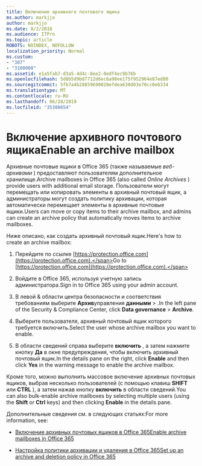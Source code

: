 ```yaml
---
title: Включение архивного почтового ящика
ms.author: markjjo
author: markjjo
ms.date: 8/2/2018
ms.audience: ITPro
ms.topic: article
ROBOTS: NOINDEX, NOFOLLOW
localization_priority: Normal
ms.custom:
- "307"
- "3100008"
ms.assetid: e1a5fab7-d3a5-4d4c-8ee2-0edf4ec9b76b
ms.openlocfilehash: 5d0b5d9b87712d6ec6a98ee175f952964e87ed80
ms.sourcegitcommit: 5fb7a4b28859690020efdea630d03e70cc0e6334
ms.translationtype: MT
ms.contentlocale: ru-RU
ms.lasthandoff: 06/28/2019
ms.locfileid: "35388654"
---
```

# <a name="enable-an-archive-mailbox"></a><span data-ttu-id="64984-102">Включение архивного почтового ящика</span><span class="sxs-lookup"><span data-stu-id="64984-102">Enable an archive mailbox</span></span>

<span data-ttu-id="64984-103">Архивные почтовые ящики в Office 365 (также называемые *веб-архивами* ) предоставляют пользователям дополнительное хранилище.</span><span class="sxs-lookup"><span data-stu-id="64984-103">Archive mailboxes in Office 365 (also called  *Online Archives*  ) provide users with additional email storage.</span></span> <span data-ttu-id="64984-104">Пользователи могут перемещать или копировать элементы в архивный почтовый ящик, а администраторы могут создать политику архивации, которая автоматически перемещает элементы в архивные почтовые ящики.</span><span class="sxs-lookup"><span data-stu-id="64984-104">Users can move or copy items to their archive mailbox, and admins can create an archive policy that automatically moves items to archive mailboxes.</span></span>
  
<span data-ttu-id="64984-105">Ниже описано, как создать архивный почтовый ящик.</span><span class="sxs-lookup"><span data-stu-id="64984-105">Here's how to create an archive mailbox:</span></span>
  
1. <span data-ttu-id="64984-106">Перейдите по ссылке [https://protection.office.com](https://protection.office.com).</span><span class="sxs-lookup"><span data-stu-id="64984-106">Go to [https://protection.office.com](https://protection.office.com).</span></span>

2. <span data-ttu-id="64984-107">Войдите в Office 365, используя учетную запись администратора.</span><span class="sxs-lookup"><span data-stu-id="64984-107">Sign in to Office 365 using your admin account.</span></span>

3. <span data-ttu-id="64984-108">В левой &amp; области центра безопасности и соответствия требованиям выберите **Архив**управления **данными** \> .</span><span class="sxs-lookup"><span data-stu-id="64984-108">In the left pane of the Security &amp; Compliance Center, click **Data governance** \> **Archive**.</span></span>

4. <span data-ttu-id="64984-109">Выберите пользователя, архивный почтовый ящик которого требуется включить.</span><span class="sxs-lookup"><span data-stu-id="64984-109">Select the user whose archive mailbox you want to enable.</span></span>

5. <span data-ttu-id="64984-110">В области сведений справа выберите **включить** , а затем нажмите кнопку **Да** в окне предупреждения, чтобы включить архивный почтовый ящик.</span><span class="sxs-lookup"><span data-stu-id="64984-110">In the details pane on the right, click **Enable** and then click **Yes** in the warning message to enable the archive mailbox.</span></span>

<span data-ttu-id="64984-111">Кроме того, можно выполнить массовое включение архивных почтовых ящиков, выбрав несколько пользователей (с помощью клавиш **SHIFT** или **CTRL** ), а затем нажав кнопку **включить** в области сведений.</span><span class="sxs-lookup"><span data-stu-id="64984-111">You can also bulk-enable archive mailboxes by selecting multiple users (using the **Shift** or **Ctrl** keys) and then clicking **Enable** in the details pane.</span></span>
  
<span data-ttu-id="64984-112">Дополнительные сведения см. в следующих статьях:</span><span class="sxs-lookup"><span data-stu-id="64984-112">For more information, see:</span></span>
  
- [<span data-ttu-id="64984-113">Включение архивных почтовых ящиков в Office 365</span><span class="sxs-lookup"><span data-stu-id="64984-113">Enable archive mailboxes in Office 365</span></span>](https://support.office.com/article/enable-archive-mailboxes-in-the-office-365-security-compliance-center-268a109e-7843-405b-bb3d-b9393b2342ce)

- [<span data-ttu-id="64984-114">Настройка политики архивации и удаления в Office 365</span><span class="sxs-lookup"><span data-stu-id="64984-114">Set up an archive and deletion policy in Office 365</span></span>](https://support.office.com/article/Set-up-an-archive-and-deletion-policy-for-mailboxes-in-your-Office-365-organization-ec3587e4-7b4a-40fb-8fb8-8aa05aeae2ce)
